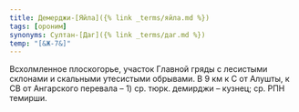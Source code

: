 ```yaml
---
title: Демерджи-[Яйла]({% link _terms/яйла.md %})
tags: [ороним]
synonyms: Султан-[Даг]({% link _terms/даг.md %})
temp: "[&Ж-7&]"
---
```


Всхолмленное плоскогорье, участок Главной гряды с лесистыми склонами и скальными
утесистыми обрывами. В 9 км к С от Алушты, к СВ от Ангарского перевала – 1) ср.
тюрк. демирджи – кузнец; ср. РПН темирши.
